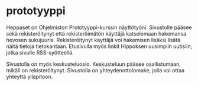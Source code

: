 # prototyyppi

Heppaset on Ohjelmiston Prototyyppi-kurssin näyttötyöni. 
Sivustolle pääsee sekä rekisteröitynyt että rekisteröimätön käyttäjä katselemaan hakemansa hevosen sukujuuria. 
Rekisteröitynyt käyttäjä voi hakemisen lisäksi lisätä näitä tietoja tietokantaan. Etusivulla myös linkit Hippoksen 
uusimpiin uutisiin, jotka sivulle RSS-syötteellä. 

Sivustolla on myös keskusteluosio. Keskusteluun pääsee osallistumaan, mikäli on rekisteröitynyt. Sivustolla on yhteydenottolomake, 
jolla voi ottaa yhteyttä ylläpitoon. 


